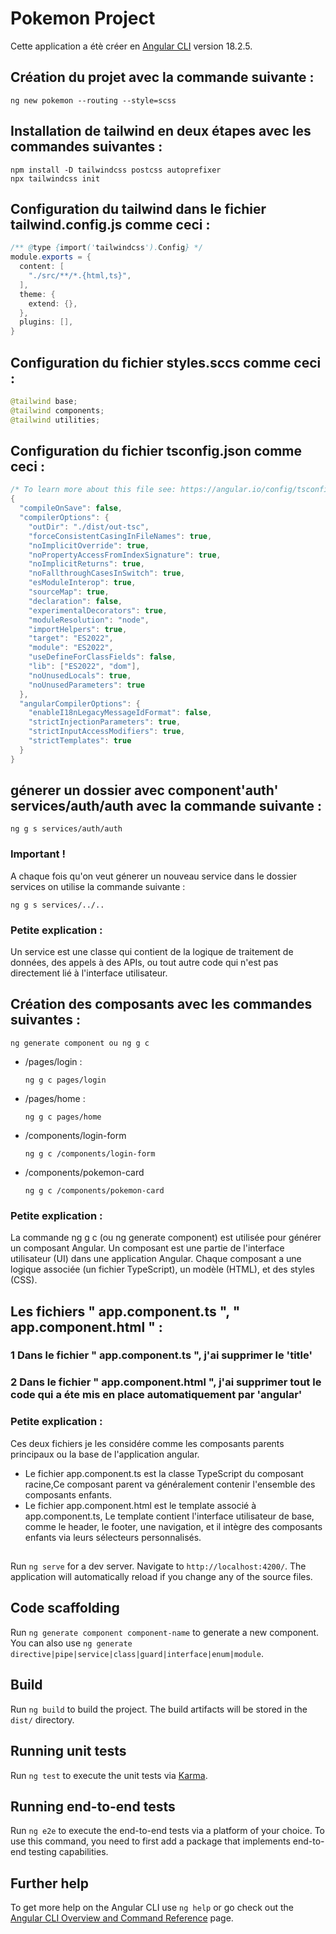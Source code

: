 # Pokemon Project

Cette application a étè créer en [Angular CLI](https://github.com/angular/angular-cli) version 18.2.5.

## Création du projet avec la commande suivante : 
```
ng new pokemon --routing --style=scss
```
## Installation de tailwind en deux étapes avec les commandes suivantes : 
```
npm install -D tailwindcss postcss autoprefixer
npx tailwindcss init
```
## Configuration du tailwind dans le fichier tailwind.config.js comme ceci : 
``` java script
/** @type {import('tailwindcss').Config} */
module.exports = {
  content: [
    "./src/**/*.{html,ts}",
  ],
  theme: {
    extend: {},
  },
  plugins: [],
}
```
## Configuration du fichier styles.sccs comme ceci : 
``` java script
@tailwind base;
@tailwind components;
@tailwind utilities;
```
## Configuration du fichier tsconfig.json comme ceci : 
``` java script
/* To learn more about this file see: https://angular.io/config/tsconfig. */
{
  "compileOnSave": false,
  "compilerOptions": {
    "outDir": "./dist/out-tsc",
    "forceConsistentCasingInFileNames": true,
    "noImplicitOverride": true,
    "noPropertyAccessFromIndexSignature": true,
    "noImplicitReturns": true,
    "noFallthroughCasesInSwitch": true,
    "esModuleInterop": true,
    "sourceMap": true,
    "declaration": false,
    "experimentalDecorators": true,
    "moduleResolution": "node",
    "importHelpers": true,
    "target": "ES2022",
    "module": "ES2022",
    "useDefineForClassFields": false,
    "lib": ["ES2022", "dom"],
    "noUnusedLocals": true,
    "noUnusedParameters": true
  },
  "angularCompilerOptions": {
    "enableI18nLegacyMessageIdFormat": false,
    "strictInjectionParameters": true,
    "strictInputAccessModifiers": true,
    "strictTemplates": true
  }
}
```
## génerer un dossier avec component'auth' services/auth/auth avec la commande suivante : 
```
ng g s services/auth/auth
```
### Important ! 
A chaque fois qu'on veut génerer un nouveau service dans le dossier services on utilise la commande suivante : 
```
ng g s services/../..
```
### Petite explication : 
Un service est une classe qui contient de la logique de traitement de données, des appels à des APIs, ou tout autre code qui n'est pas directement lié à l'interface utilisateur.

## Création des composants avec les commandes suivantes : 
```
ng generate component ou ng g c
```
+ /pages/login :
  ```
  ng g c pages/login
  ```
+ /pages/home :
  ```
  ng g c pages/home
  ```
+ /components/login-form
  ```
  ng g c /components/login-form
  ```
+ /components/pokemon-card
  ```
  ng g c /components/pokemon-card
  ```
### Petite explication : 
La commande ng g c (ou ng generate component) est utilisée pour générer un composant Angular. Un composant est une partie de l'interface utilisateur (UI) dans une application Angular. Chaque composant a une logique associée (un fichier TypeScript), un modèle (HTML), et des styles (CSS).
## Les fichiers " app.component.ts ", " app.component.html " :
### 1 Dans le fichier " app.component.ts ", j'ai supprimer le 'title' 
### 2 Dans le fichier " app.component.html ", j'ai supprimer tout le code qui a éte mis en place automatiquement par 'angular'
### Petite explication : 
Ces deux fichiers je les considére comme les composants parents principaux ou la base de l'application angular. 
 + Le fichier app.component.ts est la classe TypeScript du composant racine,Ce composant parent va généralement contenir l'ensemble des composants enfants.
 + Le fichier app.component.html est le template associé à app.component.ts, Le template contient l'interface utilisateur de base, comme le header, le footer, une navigation, et il intègre des composants enfants via leurs sélecteurs personnalisés.
##
Run `ng serve` for a dev server. Navigate to `http://localhost:4200/`. The application will automatically reload if you change any of the source files.

## Code scaffolding

Run `ng generate component component-name` to generate a new component. You can also use `ng generate directive|pipe|service|class|guard|interface|enum|module`.

## Build

Run `ng build` to build the project. The build artifacts will be stored in the `dist/` directory.

## Running unit tests

Run `ng test` to execute the unit tests via [Karma](https://karma-runner.github.io).

## Running end-to-end tests

Run `ng e2e` to execute the end-to-end tests via a platform of your choice. To use this command, you need to first add a package that implements end-to-end testing capabilities.

## Further help

To get more help on the Angular CLI use `ng help` or go check out the [Angular CLI Overview and Command Reference](https://angular.dev/tools/cli) page.
